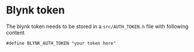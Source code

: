 # Blynk token
The blynk token needs to be stored in a `src/AUTH_TOKEN.h` file with following content
```
#define BLYNK_AUTH_TOKEN "your token here"
```